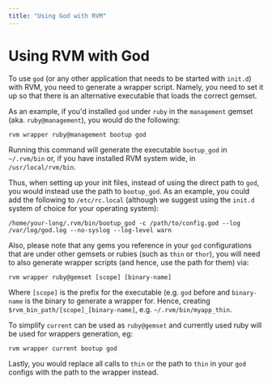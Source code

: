 ```yaml
---
title: "Using God with RVM"
---
```


Using RVM with God
==================

To use `god` (or any other application that needs to be started with
`init.d`) with RVM, you need to generate a wrapper script. Namely, you
need to set it up so that there is an alternative executable that loads
the correct gemset.

As an example, if you'd installed `god` under `ruby` in the `management`
gemset (aka. `ruby@management`), you would do the following:

    rvm wrapper ruby@management bootup god

Running this command will generate the executable `bootup_god` in
`~/.rvm/bin` or, if you have installed RVM system wide, in
`/usr/local/rvm/bin`.

Thus, when setting up your init files, instead of using the direct path
to `god`, you would instead use the path to `bootup_god`. As an example,
you could add the following to `/etc/rc.local` (although we suggest
using the `init.d` system of choice for your operating system):

    /home/your-long/.rvm/bin/bootup_god -c /path/to/config.god --log /var/log/god.log --no-syslog --log-level warn

Also, please note that any gems you reference in your `god`
configurations that are under other gemsets or rubies (such as `thin`
or `thor`), you will need to also generate wrapper scripts (and hence,
use the path for them) via:

    rvm wrapper ruby@gemset [scope] [binary-name]

Where `[scope]` is the prefix for the executable (e.g. `god` before and
`binary-name` is the binary to generate a wrapper for. Hence, creating
`$rvm_bin_path/[scope]_[binary-name]`, e.g. `~/.rvm/bin/myapp_thin`.

To simplify `current` can be used as `ruby@gemset` and currently used
ruby will be used for wrappers generation, eg:

    rvm wrapper current bootup god

Lastly, you would replace all calls to `thin` or the path to `thin`
in your `god` configs with the path to the wrapper instead.

